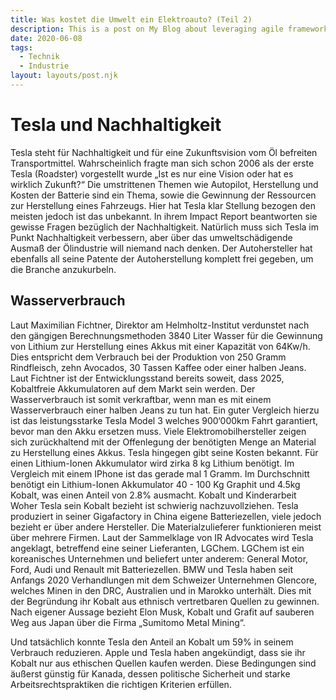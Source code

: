 ```yaml
---
title: Was kostet die Umwelt ein Elektroauto? (Teil 2)
description: This is a post on My Blog about leveraging agile frameworks.
date: 2020-06-08
tags:
  - Technik
  - Industrie
layout: layouts/post.njk
---
```



# Tesla und Nachhaltigkeit

Tesla steht für Nachhaltigkeit und für eine Zukunftsvision vom Öl befreiten Transportmittel. Wahrscheinlich fragte man sich schon 2006 als der erste Tesla (Roadster) vorgestellt wurde „Ist es nur eine Vision oder hat es wirklich Zukunft?“ Die umstrittenen Themen wie Autopilot, Herstellung und Kosten der Batterie sind ein Thema, sowie die Gewinnung der Ressourcen zur Herstellung eines Fahrzeugs.
Hier hat Tesla klar Stellung bezogen den meisten jedoch ist das unbekannt. In ihrem Impact Report beantworten sie gewisse Fragen bezüglich der Nachhaltigkeit. Natürlich muss sich Tesla im Punkt Nachhaltigkeit verbessern, aber über das umweltschädigende Ausmaß der Ölindustrie will niemand nach denken.
Der Autohersteller hat ebenfalls all seine Patente der Autoherstellung komplett frei gegeben, um die Branche anzukurbeln.

## Wasserverbrauch
Laut Maximilian Fichtner, Direktor am Helmholtz-Institut verdunstet nach den gängigen Berechnungsmethoden 3840 Liter Wasser für die Gewinnung von Lithium zur Herstellung eines Akkus mit einer Kapazität von 64Kw/h. Dies entspricht dem Verbrauch bei der Produktion von 250 Gramm Rindfleisch, zehn Avocados, 30 Tassen Kaffee oder einer halben Jeans. Laut Fichtner ist der Entwicklungsstand bereits soweit, dass 2025, Kobaltfreie Akkumulatoren auf dem Markt sein werden.
Der Wasserverbrauch ist somit verkraftbar, wenn man es mit einem Wasserverbrauch einer halben Jeans zu tun hat. Ein guter Vergleich hierzu ist das leistungsstarke Tesla Model 3 welches 900‘000km Fahrt garantiert, bevor man den Akku ersetzen muss.
Viele Elektromobilhersteller zeigen sich zurückhaltend mit der Offenlegung der benötigten Menge an Material zu Herstellung eines Akkus. Tesla hingegen gibt seine Kosten bekannt. Für einen Lithium-Ionen Akkumulator wird zirka 8 kg Lithium benötigt. Im Vergleich mit einem IPhone ist das gerade mal 1 Gramm. Im Durchschnitt benötigt ein Lithium-Ionen Akkumulator 40 - 100 Kg Graphit und 4.5kg Kobalt, was einen Anteil von 2.8% ausmacht. 
Kobalt und Kinderarbeit
Woher Tesla sein Kobalt bezieht ist schwierig nachzuvollziehen. Tesla produziert in seiner Gigafactory in China eigene Batteriezellen, viele jedoch bezieht er über andere Hersteller. Die Materialzulieferer  funktionieren meist über mehrere Firmen. Laut der Sammelklage von IR Advocates wird Tesla angeklagt, betreffend eine seiner Lieferanten, LGChem. LGChem ist ein koreanisches Unternehmen und beliefert unter anderem: General Motor, Ford, Audi und Renault mit Batteriezellen.
BMW und Tesla haben seit Anfangs 2020 Verhandlungen mit dem Schweizer Unternehmen Glencore, welches Minen in den DRC, Australien und in Marokko unterhält. Dies mit der Begründung ihr Kobalt aus ethnisch vertretbaren Quellen zu gewinnen. 
Nach eigener Aussage bezieht Elon Musk, Kobalt und Grafit auf sauberen Weg aus Japan über die Firma „Sumitomo Metal Mining“. 


Und tatsächlich konnte Tesla den Anteil an Kobalt um 59% in seinem Verbrauch reduzieren.
Apple und Tesla haben angekündigt, dass sie ihr Kobalt nur aus ethischen Quellen kaufen werden. Diese Bedingungen sind äußerst günstig für Kanada, dessen politische Sicherheit und starke Arbeitsrechtspraktiken die richtigen Kriterien erfüllen.
